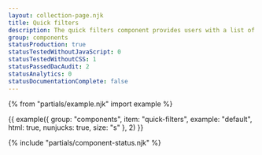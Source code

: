 ```yaml
---
layout: collection-page.njk
title: Quick filters
description: The quick filters component provides users with a list of links which act as a quick filter to content.
group: components
statusProduction: true
statusTestedWithoutJavaScript: 0
statusTestedWithoutCSS: 1
statusPassedDacAudit: 2
statusAnalytics: 0
statusDocumentationComplete: false
---
```


{% from "partials/example.njk" import example %}

{{ example({ group: "components", item: "quick-filters", example: "default", html: true, nunjucks: true, size: "s" }, 2) }}

{% include "partials/component-status.njk" %}
